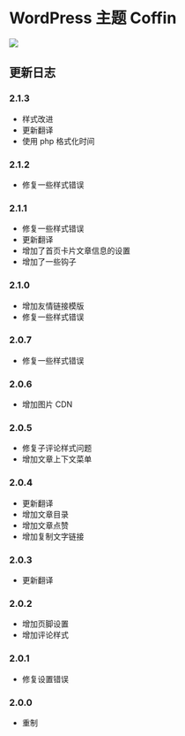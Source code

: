 # WordPress 主题 Coffin

![](https://static.fatesinger.com/2025/02/f4lsfdiszbcrd42v.png)

## 更新日志

### 2.1.3

- 样式改进
- 更新翻译
- 使用 php 格式化时间

### 2.1.2

- 修复一些样式错误

### 2.1.1

- 修复一些样式错误
- 更新翻译
- 增加了首页卡片文章信息的设置
- 增加了一些钩子

### 2.1.0

- 增加友情链接模版
- 修复一些样式错误

### 2.0.7

- 修复一些样式错误

### 2.0.6

- 增加图片 CDN

### 2.0.5

- 修复子评论样式问题
- 增加文章上下文菜单

### 2.0.4

- 更新翻译
- 增加文章目录
- 增加文章点赞
- 增加复制文字链接

### 2.0.3

- 更新翻译

### 2.0.2

- 增加页脚设置
- 增加评论样式

### 2.0.1

- 修复设置错误

### 2.0.0

- 重制
